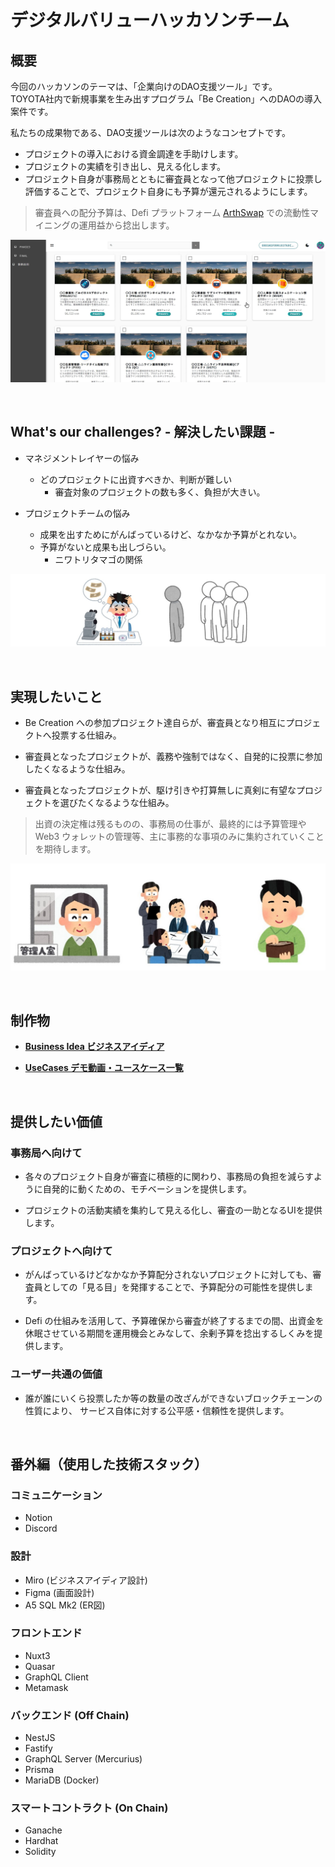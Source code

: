 # デジタルバリューハッカソンチーム

## 概要

今回のハッカソンのテーマは、「企業向けのDAO支援ツール」です。  
TOYOTA社内で新規事業を生み出すプログラム「Be Creation」へのDAOの導入案件です。

私たちの成果物である、DAO支援ツールは次のようなコンセプトです。

* プロジェクトの導入における資金調達を手助けします。
* プロジェクトの実績を引き出し、見える化します。
* プロジェクト自身が事務局とともに審査員となって他プロジェクトに投票し評価することで、プロジェクト自身にも予算が還元されるようにします。

> 審査員への配分予算は、Defi プラットフォーム [ArthSwap](https://app.arthswap.org/#/farms) での流動性マイニングの運用益から捻出します。

![Introduction](https://github.com/snst-lab/nuxt3-nestjs-graphql-web3/blob/develop/docs/images/Introduction.jpg)

<br/>

## What's our challenges? - 解決したい課題 -

* マネジメントレイヤーの悩み
   * どのプロジェクトに出資すべきか、判断が難しい
      * 審査対象のプロジェクトの数も多く、負担が大きい。

* プロジェクトチームの悩み
   * 成果を出すためにがんばっているけど、なかなか予算がとれない。
   * 予算がないと成果も出しづらい。
      * ニワトリタマゴの関係

![Problem](https://github.com/snst-lab/nuxt3-nestjs-graphql-web3/blob/develop/docs/images/Problem.jpg)

<br/>

## 実現したいこと

* Be Creation への参加プロジェクト達自らが、審査員となり相互にプロジェクトへ投票する仕組み。

* 審査員となったプロジェクトが、義務や強制ではなく、自発的に投票に参加したくなるような仕組み。

* 審査員となったプロジェクトが、駆け引きや打算無しに真剣に有望なプロジェクトを選びたくなるような仕組み。

> 出資の決定権は残るものの、事務局の仕事が、最終的には予算管理や Web3 ウォレットの管理等、主に事務的な事項のみに集約されていくことを期待します。

![Expection](https://github.com/snst-lab/nuxt3-nestjs-graphql-web3/blob/develop/docs/images/Expection.jpg)

<br/>

## 制作物

* **[Business Idea ビジネスアイディア](./docs/BusinessIdea.md)**

* **[UseCases デモ動画・ユースケース一覧](./docs/UseCases.md)**

<br/>

## 提供したい価値

### 事務局へ向けて

- 各々のプロジェクト自身が審査に積極的に関わり、事務局の負担を減らすように自発的に動くための、モチベーションを提供します。

- プロジェクトの活動実績を集約して見える化し、審査の一助となるUIを提供します。


### プロジェクトへ向けて

- がんばっているけどなかなか予算配分されないプロジェクトに対しても、審査員としての「見る目」を発揮することで、予算配分の可能性を提供します。

- Defi の仕組みを活用して、予算確保から審査が終了するまでの間、出資金を休眠させている期間を運用機会とみなして、余剰予算を捻出するしくみを提供します。


### ユーザー共通の価値

- 誰が誰にいくら投票したか等の数量の改ざんができないブロックチェーンの性質により、
サービス自体に対する公平感・信頼性を提供します。

<br/>

## 番外編（使用した技術スタック）

### コミュニケーション

- Notion
- Discord

### 設計

- Miro (ビジネスアイディア設計)
- Figma (画面設計)
- A5 SQL Mk2 (ER図)

### フロントエンド

- Nuxt3
- Quasar
- GraphQL Client
- Metamask

### バックエンド (Off Chain)

- NestJS
- Fastify
- GraphQL Server (Mercurius)
- Prisma
- MariaDB (Docker)

### スマートコントラクト (On Chain)

- Ganache
- Hardhat
- Solidity


